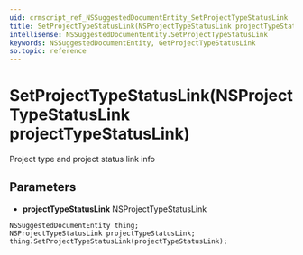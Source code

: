 ```yaml
---
uid: crmscript_ref_NSSuggestedDocumentEntity_SetProjectTypeStatusLink
title: SetProjectTypeStatusLink(NSProjectTypeStatusLink projectTypeStatusLink)
intellisense: NSSuggestedDocumentEntity.SetProjectTypeStatusLink
keywords: NSSuggestedDocumentEntity, GetProjectTypeStatusLink
so.topic: reference
---
```


# SetProjectTypeStatusLink(NSProjectTypeStatusLink projectTypeStatusLink)

Project type and project status link info

## Parameters

* **projectTypeStatusLink** NSProjectTypeStatusLink

```crmscript
NSSuggestedDocumentEntity thing;
NSProjectTypeStatusLink projectTypeStatusLink;
thing.SetProjectTypeStatusLink(projectTypeStatusLink);
```

